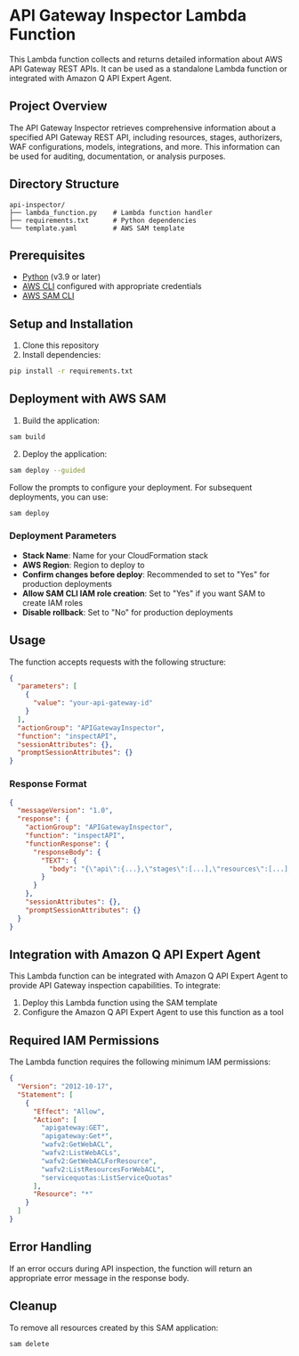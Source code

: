 # API Gateway Inspector Lambda Function

This Lambda function collects and returns detailed information about AWS API Gateway REST APIs. It can be used as a standalone Lambda function or integrated with Amazon Q API Expert Agent.

## Project Overview

The API Gateway Inspector retrieves comprehensive information about a specified API Gateway REST API, including resources, stages, authorizers, WAF configurations, models, integrations, and more. This information can be used for auditing, documentation, or analysis purposes.

## Directory Structure

```
api-inspector/
├── lambda_function.py    # Lambda function handler
├── requirements.txt      # Python dependencies
└── template.yaml         # AWS SAM template
```

## Prerequisites

- [Python](https://www.python.org/) (v3.9 or later)
- [AWS CLI](https://aws.amazon.com/cli/) configured with appropriate credentials
- [AWS SAM CLI](https://docs.aws.amazon.com/serverless-application-model/latest/developerguide/serverless-sam-cli-install.html)

## Setup and Installation

1. Clone this repository
2. Install dependencies:

```bash
pip install -r requirements.txt
```

## Deployment with AWS SAM

1. Build the application:

```bash
sam build
```

2. Deploy the application:

```bash
sam deploy --guided
```

Follow the prompts to configure your deployment. For subsequent deployments, you can use:

```bash
sam deploy
```

### Deployment Parameters

- **Stack Name**: Name for your CloudFormation stack
- **AWS Region**: Region to deploy to
- **Confirm changes before deploy**: Recommended to set to "Yes" for production deployments
- **Allow SAM CLI IAM role creation**: Set to "Yes" if you want SAM to create IAM roles
- **Disable rollback**: Set to "No" for production deployments

## Usage

The function accepts requests with the following structure:

```json
{
  "parameters": [
    {
      "value": "your-api-gateway-id"
    }
  ],
  "actionGroup": "APIGatewayInspector",
  "function": "inspectAPI",
  "sessionAttributes": {},
  "promptSessionAttributes": {}
}
```

### Response Format

```json
{
  "messageVersion": "1.0",
  "response": {
    "actionGroup": "APIGatewayInspector",
    "function": "inspectAPI",
    "functionResponse": {
      "responseBody": {
        "TEXT": {
          "body": "{\"api\":{...},\"stages\":[...],\"resources\":[...],\"wafConfiguration\":{...},\"models\":[...],\"integrations\":{...}}"
        }
      }
    },
    "sessionAttributes": {},
    "promptSessionAttributes": {}
  }
}
```

## Integration with Amazon Q API Expert Agent

This Lambda function can be integrated with Amazon Q API Expert Agent to provide API Gateway inspection capabilities. To integrate:

1. Deploy this Lambda function using the SAM template
2. Configure the Amazon Q API Expert Agent to use this function as a tool

## Required IAM Permissions

The Lambda function requires the following minimum IAM permissions:

```json
{
  "Version": "2012-10-17",
  "Statement": [
    {
      "Effect": "Allow",
      "Action": [
        "apigateway:GET",
        "apigateway:Get*",
        "wafv2:GetWebACL",
        "wafv2:ListWebACLs",
        "wafv2:GetWebACLForResource",
        "wafv2:ListResourcesForWebACL",
        "servicequotas:ListServiceQuotas"
      ],
      "Resource": "*"
    }
  ]
}
```

## Error Handling

If an error occurs during API inspection, the function will return an appropriate error message in the response body.


## Cleanup

To remove all resources created by this SAM application:

```bash
sam delete
```